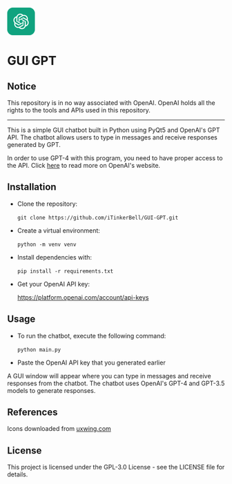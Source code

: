 
[![](https://raw.githubusercontent.com/curcic/GUI-GPT/main/resources/icon.png)](http://openai.com)
# GUI GPT
## Notice
This repository is in no way associated with OpenAI.
OpenAI holds all the rights to the tools and APIs used in this repository.

------------

This is a simple GUI chatbot built in Python using PyQt5 and OpenAI's GPT API. The chatbot allows users to type in messages and receive responses generated by GPT.

In order to use GPT-4 with this program, you need to have proper access to the API. Click [here](https://help.openai.com/en/articles/7102672-how-can-i-access-gpt-4) to read more on OpenAI's website.

## Installation
- Clone the repository:

	`git clone https://github.com/iTinkerBell/GUI-GPT.git`

- Create a virtual environment:

	`python -m venv venv`

- Install dependencies with:

	`pip install -r requirements.txt`

- Get your OpenAI API key:
	
	https://platform.openai.com/account/api-keys

## Usage
- To run the chatbot, execute the following command:

	`python main.py`

- Paste the OpenAI API key that you generated earlier

A GUI window will appear where you can type in messages and receive responses from the chatbot. The chatbot uses OpenAI's GPT-4 and GPT-3.5 models to generate responses.

## References
Icons downloaded from [uxwing.com](https://uxwing.com "uxwing.com")

## License
This project is licensed under the GPL-3.0 License - see the LICENSE file for details.
